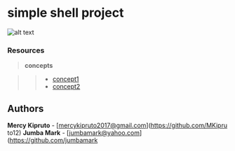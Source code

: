 # simple shell project


![alt text](https://s3.amazonaws.com/intranet-projects-files/holbertonschool-low_level_programming/235/shell.jpeg)

### Resources
> **concepts**

>> * [concept1](https://alx-intranet.hbtn.io/concepts/64)
>> * [concept2](https://alx-intranet.hbtn.io/concepts/350)


 ## Authors
**Mercy Kipruto** - [mercykipruto2017@gmail.com](https://github.com/MKipru    to12)
**Jumba Mark** - [jumbamark@yahoo.com](https://github.com/jumbamark
